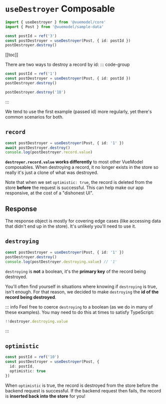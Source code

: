 <script setup>
import UseDestroyerBasicRaw from './examples/use-destroyer/UseDestroyerBasic.vue?raw'
import UseDestroyerBasic from './examples/use-destroyer/UseDestroyerBasic.vue'

import UseDestroyerDestroyingRaw from './examples/use-destroyer/UseDestroyerDestroying.vue?raw'
import UseDestroyerDestroying from './examples/use-destroyer/UseDestroyerDestroying.vue'

import UseDestroyerOptimisticRaw from './examples/use-destroyer/UseDestroyerOptimistic.vue?raw'
import UseDestroyerOptimistic from './examples/use-destroyer/UseDestroyerOptimistic.vue'

import UseDestroyerRecordResponseRaw from './examples/use-destroyer/UseDestroyerRecordResponse.vue?raw'
import UseDestroyerRecordResponse from './examples/use-destroyer/UseDestroyerRecordResponse.vue'
</script>

# `useDestroyer` Composable
```ts
import { useDestroyer } from '@vuemodel/core'
import { Post } from '@vuemodel/sample-data'

const postId = ref('3')
const postDestroyer = useDestroyer(Post, { id: postId })
postDestroyer.destroy()
```

[[toc]]

There are two ways to destroy a record by id:
::: code-group
```ts [passed id]
const postId = ref('1')
const postDestroyer = useDestroyer(Post, { id: postId })
postDestroyer.destroy()
```

```ts [destroyer.destroy()]
postDestroyer.destroy('10')
```
:::

We tend to use the first example (passed id) more regularly, yet there's common scenarios for both.

<ExamplePanel
  title="UseDestroyerBasic"
  :exampleComponent="UseDestroyerBasic"
  :content="UseDestroyerBasicRaw"
/>

## `record`
```ts
const postDestroyer = useDestroyer(Post, { id: '1' })
await postDestroyer.destroy()
console.log(postDestroyer.record.value)
```

**`destroyer.record.value` works differently** to most other VueModel composables. When destroying a record, it no longer exists in the store so really it's just a clone of what was destroyed.

Note that when we set `optimistic: true`, the record is deleted from the store **before** the request is successful. This can help make our app responsive, at the cost of a "dishonest UI".

<ExamplePanel
  title="UseDestroyerRecordResponse"
  :exampleComponent="UseDestroyerRecordResponse"
  :content="UseDestroyerRecordResponseRaw"
/>

## Response

The response object is mostly for covering edge cases (like accessing data that didn't end up in the store). It's unlikely you'll need to use it.

## `destroying`
```ts
const postDestroyer = useDestroyer(Post, { id: '1' })
postDestroyer.destroy()
console.log(postDestroyer.destroying.value) // '1'
```

`destroying` is **not** a boolean, it's the **primary key** of the record being destroyed.

You'll often find yourself in situations where knowing if `destroying` is true, isn't enough. For that reason, we decided to make `destroying` the **id of the record being destroyed**. 

::: info
Feel free to coerce `destroying` to a boolean (as we do in many of these examples). You may need to do this at times to satisfy TypeScript:
```ts
!!destroyer.destroying.value
```
:::

<ExamplePanel
  title="UseDestroyerDestroying"
  :exampleComponent="UseDestroyerDestroying"
  :content="UseDestroyerDestroyingRaw"
/>

## `optimistic`
```ts
const postId = ref('10')
const postDestroyer = useDestroyer(Post, {
  id: postId,
  optimistic: true
})
```

When `optimistic` is true, the record is destroyed from the store before the backend request is successful. If the backend request then fails, the record is **inserted back into the store** for you!

<ExamplePanel
  title="UseDestroyerOptimistic"
  :exampleComponent="UseDestroyerOptimistic"
  :content="UseDestroyerOptimisticRaw"
/>



